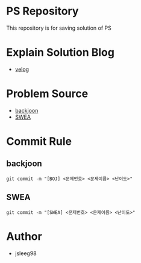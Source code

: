 # PS Repository
This repository is for saving solution of PS

# Explain Solution Blog
- [velog](https://velog.io/@jsleeg98/series/PS)

# Problem Source
- [backjoon](https://www.acmicpc.net/)
- [SWEA](https://swexpertacademy.com/main/main.do)

# Commit Rule
## backjoon
```
git commit -m "[BOJ] <문제번호> <문제이름> <난이도>"
```
## SWEA
```
git commit -m "[SWEA] <문제번호> <문제이름> <난이도>"
```

# Author
* jsleeg98
